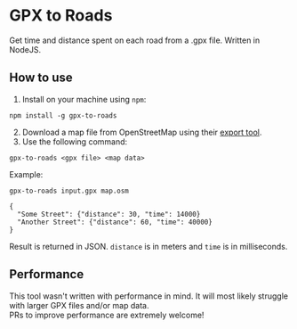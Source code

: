 # GPX to Roads

Get time and distance spent on each road from a .gpx file. Written in NodeJS.

## How to use

1. Install on your machine using `npm`:

```
npm install -g gpx-to-roads
```

2. Download a map file from OpenStreetMap using their [export tool](https://www.openstreetmap.org/export).
3. Use the following command:

```
gpx-to-roads <gpx file> <map data>
```

Example:

```
gpx-to-roads input.gpx map.osm

{
  "Some Street": {"distance": 30, "time": 14000}
  "Another Street": {"distance": 60, "time": 40000}
}
```

Result is returned in JSON. `distance` is in meters and `time` is in milliseconds.

## Performance

This tool wasn't written with performance in mind. It will most likely struggle with larger GPX files and/or map data.  
PRs to improve performance are extremely welcome!
